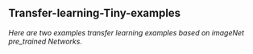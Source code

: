 ## Transfer-learning-Tiny-examples
*Here are two examples transfer learning examples based on imageNet pre_trained Networks.*
